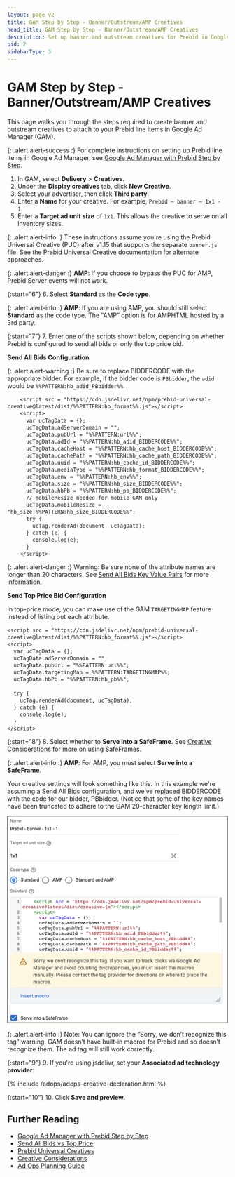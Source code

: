 ```yaml
---
layout: page_v2
title: GAM Step by Step - Banner/Outstream/AMP Creatives
head_title: GAM Step by Step - Banner/Outstream/AMP Creatives
description: Set up banner and outstream creatives for Prebid in Google Ad Manager.
pid: 2
sidebarType: 3
---
```



# GAM Step by Step - Banner/Outstream/AMP Creatives

This page walks you through the steps required to create banner and outstream creatives to attach to your Prebid line items in Google Ad Manager (GAM).

{: .alert.alert-success :}
For complete instructions on setting up Prebid line items in Google Ad Manager, see [Google Ad Manager with Prebid Step by Step](/adops/step-by-step.html).


1. In GAM, select **Delivery** > **Creatives**.
2. Under the **Display creatives** tab, click **New Creative**.
3. Select your advertiser, then click **Third party**.
4. Enter a **Name** for your creative. For example, `Prebid – banner – 1x1 - 1`.
5. Enter a **Target ad unit size** of `1x1`. This allows the creative to serve on all inventory sizes.

{: .alert.alert-info :}
These instructions assume you're using the Prebid Universal Creative (PUC) after v1.15 that supports the separate `banner.js` file. See the [Prebid Universal Creative](/overview/prebid-universal-creative.html) documentation for alternate approaches.

{: .alert.alert-danger :}
**AMP**: If you choose to bypass the PUC for AMP, Prebid Server events will not work.

{:start="6"}
6. Select **Standard** as the **Code type**.

{: .alert.alert-info :}
**AMP**: If you are using AMP, you should still select **Standard** as the code type. The “AMP” option is for AMPHTML hosted by a 3rd party.

{:start="7"}
7. Enter one of the scripts shown below, depending on whether Prebid is configured to send all bids or only the top price bid.

**Send All Bids Configuration**

{: .alert.alert-warning :}
Be sure to replace BIDDERCODE with the appropriate bidder. For example, if the bidder code is `PBbidder`, the `adid` would be `%%PATTERN:hb_adid_PBbidder%%`.

```
    <script src = "https://cdn.jsdelivr.net/npm/prebid-universal-creative@latest/dist/%%PATTERN:hb_format%%.js"></script>
    <script>
      var ucTagData = {};
      ucTagData.adServerDomain = "";
      ucTagData.pubUrl = "%%PATTERN:url%%";
      ucTagData.adId = "%%PATTERN:hb_adid_BIDDERCODE%%";
      ucTagData.cacheHost = "%%PATTERN:hb_cache_host_BIDDERCODE%%";
      ucTagData.cachePath = "%%PATTERN:hb_cache_path_BIDDERCODE%%";
      ucTagData.uuid = "%%PATTERN:hb_cache_id_BIDDERCODE%%";
      ucTagData.mediaType = "%%PATTERN:hb_format_BIDDERCODE%%";
      ucTagData.env = "%%PATTERN:hb_env%%";
      ucTagData.size = "%%PATTERN:hb_size_BIDDERCODE%%";
      ucTagData.hbPb = "%%PATTERN:hb_pb_BIDDERCODE%%";
      // mobileResize needed for mobile GAM only
      ucTagData.mobileResize = "hb_size:%%PATTERN:hb_size_BIDDERCODE%%";
      try {
        ucTag.renderAd(document, ucTagData);
      } catch (e) {
        console.log(e);
      }
    </script>
```

{: .alert.alert-danger :}
Warning: Be sure none of the attribute names are longer than 20 characters. See [Send All Bids Key Value Pairs](/adops/send-all-vs-top-price.html#key-value-pairs) for more information.

**Send Top Price Bid Configuration**

In top-price mode, you can make use of the GAM `TARGETINGMAP` feature instead of listing out each attribute.

```
<script src = "https://cdn.jsdelivr.net/npm/prebid-universal-creative@latest/dist/%%PATTERN:hb_format%%.js"></script>
<script>
  var ucTagData = {};
  ucTagData.adServerDomain = "";
  ucTagData.pubUrl = "%%PATTERN:url%%";
  ucTagData.targetingMap = %%PATTERN:TARGETINGMAP%%;
  ucTagData.hbPb = "%%PATTERN:hb_pb%%";

  try {
    ucTag.renderAd(document, ucTagData);
  } catch (e) {
    console.log(e);
  }
</script>
```

{:start="8"}
8. Select whether to **Serve into a SafeFrame**. See [Creative Considerations](/adops/creative-considerations.html) for more on using SafeFrames.

{: .alert.alert-info :}
**AMP**: For AMP, you must select **Serve into a SafeFrame**.

Your creative settings will look something like this. In this example we're assuming a Send All Bids configuration, and we’ve replaced BIDDERCODE with the code for our bidder, PBbidder. (Notice that some of the key names have been truncated to adhere to the GAM 20-character key length limit.)

![Banner creative settings](/assets/images/ad-ops/gam-sbs/banner-creative-settings.png)

{: .alert.alert-info :}
Note: You can ignore the “Sorry, we don’t recognize this tag” warning. GAM doesn’t have built-in macros for Prebid and so doesn’t recognize them. The ad tag will still work correctly.

{:start="9"}
9. If you're using jsdelivr, set your **Associated ad technology provider**:

{% include /adops/adops-creative-declaration.html %}

{:start="10"}
10. Click **Save and preview**.

## Further Reading

- [Google Ad Manager with Prebid Step by Step](/adops/step-by-step.html)
- [Send All Bids vs Top Price](/adops/send-all-vs-top-price.html)
- [Prebid Universal Creatives](/overview/prebid-universal-creative.html)
- [Creative Considerations](/adops/creative-considerations.html)
- [Ad Ops Planning Guide](/adops/adops-planning-guide.html)
